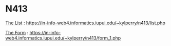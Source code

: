 # N413

[The List](https://in-info-web4.informatics.iupui.edu/~kylperry/n413/list.php) : https://in-info-web4.informatics.iupui.edu/~kylperry/n413/list.php

[The Form](https://in-info-web4.informatics.iupui.edu/~kylperry/n413/form_1.php) : https://in-info-web4.informatics.iupui.edu/~kylperry/n413/form_1.php
